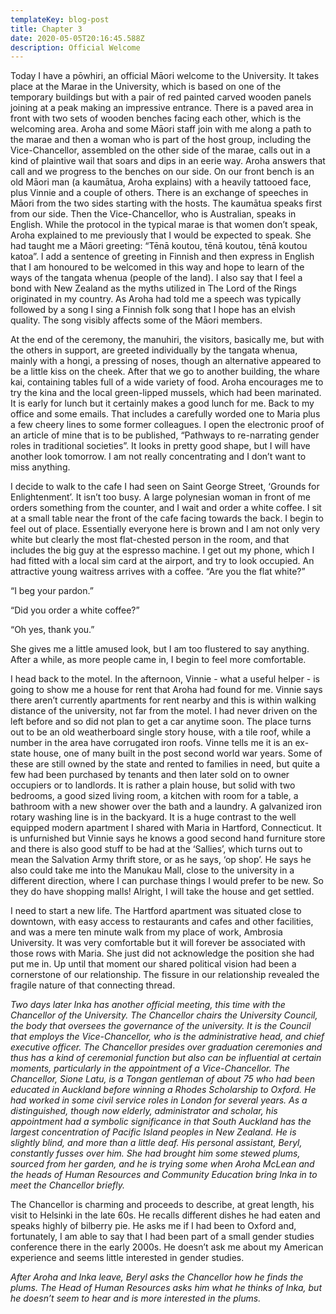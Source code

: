 ```yaml
---
templateKey: blog-post
title: Chapter 3
date: 2020-05-05T20:16:45.588Z
description: Official Welcome
---
```

Today I have a pōwhiri, an official Māori welcome to the University. It takes place at the Marae in the University, which is based on one of the temporary buildings but with a pair of red painted carved wooden panels joining at a peak making an impressive entrance. There is a paved area in front with two sets of wooden benches facing each other, which is the welcoming area. Aroha and some Māori staff join with me along a path to the marae and then a woman who is part of the host group, including the Vice-Chancellor, assembled on the other side of the marae, calls out in a kind of plaintive wail that soars and dips in an eerie way. Aroha answers that call and we progress to the benches on our side. On our front bench is an old Māori man (a kaumātua, Aroha explains) with a heavily tattooed face, plus Vinnie and a couple of others. There is an exchange of speeches in Māori from the two sides starting with the hosts. The kaumātua speaks first from our side. Then the Vice-Chancellor, who is Australian, speaks in English. While the protocol in the typical marae is that women don’t speak, Aroha explained to me previously that I would be expected to speak. She had taught me a Māori greeting: “Tēnā koutou, tēnā koutou, tēnā koutou katoa”. I add a sentence of greeting in Finnish and then express in English that I am honoured to be welcomed in this way and hope to learn of the ways of the tangata whenua (people of the land). I also say that I feel a bond with New Zealand as the myths utilized in The Lord of the Rings originated in my country. As Aroha had told me a speech was typically followed by a song I sing a Finnish folk song that I hope has an elvish quality. The song visibly affects some of the Māori members.



At the end of the ceremony, the manuhiri, the visitors, basically me, but with the others in support, are greeted individually by the tangata whenua, mainly with a hongi, a pressing of noses, though an alternative appeared to be a little kiss on the cheek. After that we go to another building, the whare kai, containing tables full of a wide variety of food. Aroha encourages me to try the kina and the local green-lipped mussels, which had been marinated. It is early for lunch but it certainly makes a good lunch for me. Back to my office and some emails. That includes a carefully worded one to Maria plus a few cheery lines to some former colleagues. I open the electronic proof of an article of mine that is to be published, “Pathways to re-narrating gender roles in traditional societies”. It looks in pretty good shape, but I will have another look tomorrow. I am not really concentrating and I don’t want to miss anything.



I decide to walk to the cafe I had seen on Saint George Street, ‘Grounds for Enlightenment’. It isn’t too busy. A large polynesian woman in front of me orders something from the counter, and I wait and order a white coffee. I sit at a small table near the front of the cafe facing towards the back. I begin to feel out of place. Essentially everyone here is brown and I am not only very white but clearly the most flat-chested person in the room, and that includes the big guy at the espresso machine. I get out my phone, which I had fitted with a local sim card at the airport, and try to look occupied. An attractive young waitress arrives with a coffee. “Are you the flat white?”



“I beg your pardon.”



“Did you order a white coffee?”



“Oh yes, thank you.”



She gives me a little amused look, but I am too flustered to say anything. After a while, as more people came in, I begin to feel more comfortable.



I head back to the motel. In the afternoon, Vinnie - what a useful helper - is going to show me a house for rent that Aroha had found for me. Vinnie says there aren’t currently apartments for rent nearby and this is within walking distance of the university, not far from the motel. I had never driven on the left before and so did not plan to get a car anytime soon. The place turns out to be an old weatherboard single story house, with a tile roof, while a number in the area have corrugated iron roofs. Vinne tells me it is an ex-state house, one of many built in the post second world war years. Some of these are still owned by the state and rented to families in need, but quite a few had been purchased by tenants and then later sold on to owner occupiers or to landlords. It is rather a plain house, but solid with two bedrooms, a good sized living room, a kitchen with room for a table, a bathroom with a new shower over the bath and a laundry. A galvanized iron rotary washing line is in the backyard. It is a huge contrast to the well equipped modern apartment I shared with Maria in Hartford, Connecticut. It is unfurnished but Vinnie says he knows a good second hand furniture store and there is also good stuff to be had at the ‘Sallies’, which turns out to mean the Salvation Army thrift store, or as he says, ‘op shop’. He says he also could take me into the Manukau Mall, close to the university in a different direction, where I can purchase things I would prefer to be new. So they do have shopping malls! Alright, I will take the house and get settled.



I need to start a new life. The Hartford apartment was situated close to downtown, with easy access to restaurants and cafes and other facilities, and was a mere ten minute walk from my place of work, Ambrosia University. It was very comfortable but it will forever be associated with those rows with Maria. She just did not acknowledge the position she had put me in. Up until that moment our shared political vision had been a cornerstone of our relationship. The fissure in our relationship revealed the fragile nature of that connecting thread.



*Two days later Inka has another official meeting, this time with the Chancellor of the University. The Chancellor chairs the University Council, the body that oversees the governance of the university. It is the Council that employs the Vice-Chancellor, who is the administrative head, and chief executive officer. The Chancellor presides over graduation ceremonies and thus has a kind of ceremonial function but also can be influential at certain moments, particularly in the appointment of a Vice-Chancellor. The Chancellor, Sione Latu, is a Tongan gentleman of about 75 who had been educated in Auckland before winning a Rhodes Scholarship to Oxford. He had worked in some civil service roles in London for several years. As a distinguished, though now elderly, administrator and scholar, his appointment had a symbolic significance in that South Auckland has the largest concentration of Pacific Island peoples in New Zealand. He is slightly blind, and more than a little deaf. His personal assistant, Beryl, constantly fusses over him. She had brought him some stewed plums, sourced from her garden, and he is trying some when Aroha McLean and the heads of Human Resources and Community Education bring Inka in to meet the Chancellor briefly.*



The Chancellor is charming and proceeds to describe, at great length, his visit to Helsinki in the late 60s. He recalls different dishes he had eaten and speaks highly of bilberry pie. He asks me if I had been to Oxford and, fortunately, I am able to say that I had been part of a small gender studies conference there in the early 2000s. He doesn’t ask me about my American experience and seems little interested in gender studies.



*After Aroha and Inka leave, Beryl asks the Chancellor how he finds the plums. The Head of Human Resources asks him what he thinks of Inka, but he doesn’t seem to hear and is more interested in the plums.*